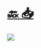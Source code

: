 #
# [🔙 ](../../)    <a href="../pdfs/240290672🟥📐⬜⬜ Memoria.pdf">📥</a>
 <img src="page0.jpg"> 

            
                